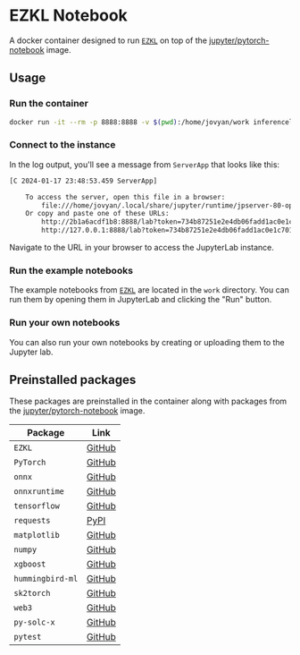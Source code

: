 # EZKL Notebook

A docker container designed to run [`EZKL`] on top of the [jupyter/pytorch-notebook] image.

## Usage

### Run the container

```bash
docker run -it --rm -p 8888:8888 -v $(pwd):/home/jovyan/work inferencelabs/ezkl
```

### Connect to the instance

In the log output, you'll see a message from `ServerApp` that looks like this:

```bash
[C 2024-01-17 23:48:53.459 ServerApp]

    To access the server, open this file in a browser:
        file:///home/jovyan/.local/share/jupyter/runtime/jpserver-80-open.html
    Or copy and paste one of these URLs:
        http://2b1a6acdf1b8:8888/lab?token=734b87251e2e4db06fadd1ac0e1c701e2845f66715247fd2
        http://127.0.0.1:8888/lab?token=734b87251e2e4db06fadd1ac0e1c701e2845f66715247fd2
```

Navigate to the URL in your browser to access the JupyterLab instance.

### Run the example notebooks

The example notebooks from [`EZKL`] are located in the `work` directory. You can run them by opening them in JupyterLab and clicking the "Run" button.

### Run your own notebooks

You can also run your own notebooks by creating or uploading them to the Jupyter lab.

## Preinstalled packages

These packages are preinstalled in the container along with packages from the [jupyter/pytorch-notebook] image.

| Package | Link |
| --- | --- |
| `EZKL` | [GitHub](https://github.com/zkonduit/ezkl) |
| `PyTorch` | [GitHub](https://github.com/pytorch/pytorch) |
| `onnx` | [GitHub](https://github.com/onnx/onnx) |
| `onnxruntime` | [GitHub](https://github.com/microsoft/onnxruntime) |
| `tensorflow` | [GitHub](https://github.com/tensorflow/tensorflow) |
| `requests` | [PyPI](https://pypi.org/project/requests/) |
| `matplotlib` | [GitHub](https://github.com/matplotlib/matplotlib) |
| `numpy` | [GitHub](https://github.com/numpy/numpy) |
| `xgboost` | [GitHub](https://github.com/dmlc/xgboost) |
| `hummingbird-ml` | [GitHub](https://github.com/microsoft/hummingbird) |
| `sk2torch` | [GitHub](https://github.com/InferenceLabs/sk2torch) |
| `web3` | [GitHub](https://github.com/ethereum/web3.py) |
| `py-solc-x` | [GitHub](https://github.com/iamdefinitelyahuman/py-solc-x) |
| `pytest` | [GitHub](https://github.com/pytest-dev/pytest) |

[`EZKL`]: https://github.com/zkonduit/ezkl "EZKL"
[jupyter/pytorch-notebook]: https://github.com/jupyter/docker-stacks/tree/main/images/pytorch-notebook "PyTorch Notebook"
